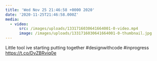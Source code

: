 ```yaml
---
title: 'Wed Nov 25 21:46:58 +0000 2020'
date: '2020-11-25T21:46:58.000Z'
media:
  - video:
      src: /images/uploads/1331716030641664001-0-video.mp4
      image: /images/uploads/1331716030641664001-0-thumbnail.jpg
---
```

Little tool ive starting putting together #designwithcode #inprogress https://t.co/DvZBRviq0e
